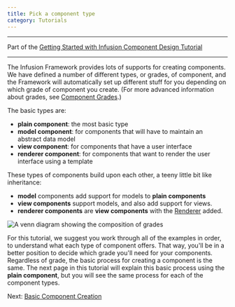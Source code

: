 ```yaml
---
title: Pick a component type
category: Tutorials
---
```


---
Part of the [Getting Started with Infusion Component Design Tutorial](GettingStartedWithInfusion.md)

---

The Infusion Framework provides lots of supports for creating components. We have defined a number of different types,
or grades, of component, and the Framework will automatically set up different stuff for you depending on which grade of
component you create. (For more advanced information about grades, see [Component Grades](../ComponentGrades.md).)

The basic types are:

* **plain component**: the most basic type
* **model component**: for components that will have to maintain an abstract data model
* **view component**: for components that have a user interface
* **renderer component**: for components that want to render the user interface using a template

These types of components build upon each other, a teeny little bit like inheritance:

* **model** components add support for models to **plain components**
* **view components** support models, and also add support for views.
* **renderer components** are **view components** with the [Renderer](../Renderer.md) added.

![A venn diagram showing the composition of grades](/images//component-grades-venn-diagram.svg)

For this tutorial, we suggest you work through all of the examples in order, to understand what each type of component
offers. That way, you'll be in a better position to decide which grade you'll need for your components. Regardless of
grade, the basic process for creating a component is the same. The next page in this tutorial will explain this basic
process using the **plain component**, but you will see the same process for each of the component types.

Next: [Basic Component Creation](BasicComponentCreation-Components.md)
